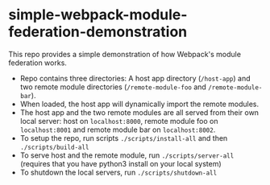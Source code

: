 # simple-webpack-module-federation-demonstration
This repo provides a simple demonstration of how Webpack's module federation works.

- Repo contains three directories: A host app directory (`/host-app`) and two remote module directories (`/remote-module-foo` and `/remote-module-bar`). 
- When loaded, the host app will dynamically import the remote modules. 
- The host app and the two remote modules are all served from their own local server: host on `localhost:8000`, remote module foo on `localhost:8001` and remote module bar on `localhost:8002`.
- To setup the repo, run scripts `./scripts/install-all` and then `./scripts/build-all`
- To serve host and the remote module, run `./scripts/server-all` (requires that you have python3 install on your local system)
- To shutdown the local servers, run `./scripts/shutdown-all`
